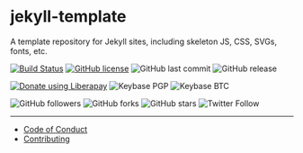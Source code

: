 # jekyll-template
A template repository for Jekyll sites, including skeleton JS, CSS, SVGs, fonts, etc.

[![Build Status](https://travis-ci.com/kernvalley/whiskey-flat-days.svg?branch=master)](https://travis-ci.com/kernvalley/whiskey-flat-days)
[![GitHub license](https://img.shields.io/github/license/kernvalley/whiskey-flat-days.svg)](https://github.com/kernvalley/whiskey-flat-days/blob/master/LICENSE)
![GitHub last commit](https://img.shields.io/github/last-commit/kernvalley/whiskey-flat-days.svg)
![GitHub release](https://img.shields.io/github/release/kernvalley/whiskey-flat-days.svg)

[![Donate using Liberapay](https://img.shields.io/liberapay/receives/shgysk8zer0.svg?logo=liberapay)](https://liberapay.com/shgysk8zer0/donate "Donate using Liberapay")
![Keybase PGP](https://img.shields.io/keybase/pgp/shgysk8zer0.svg)
![Keybase BTC](https://img.shields.io/keybase/btc/shgysk8zer0.svg)

![GitHub followers](https://img.shields.io/github/followers/kernvalley.svg?style=social)
![GitHub forks](https://img.shields.io/github/forks/kernvalley/whiskey-flat-days.svg?style=social)
![GitHub stars](https://img.shields.io/github/stars/kernvalley/whiskey-flat-days.svg?style=social)
![Twitter Follow](https://img.shields.io/twitter/follow/kern_valley.svg?style=social)
- - - 

- [Code of Conduct](./.github/CODE_OF_CONDUCT.md)
- [Contributing](./.github/CONTRIBUTING.md)
<!-- - [Security Policy](./.github/SECURITY.md) -->
